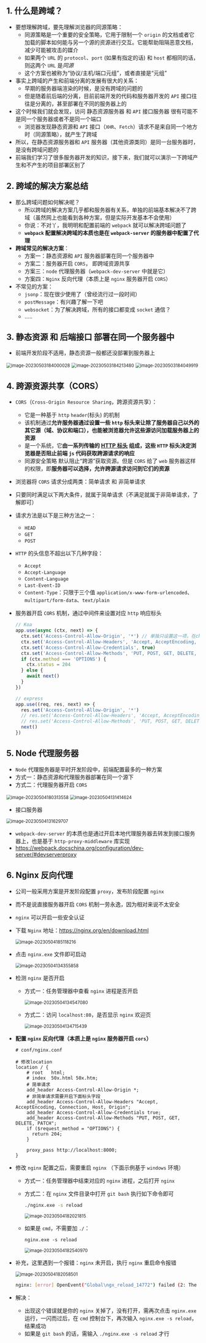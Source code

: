 

## 1. 什么是跨域？

- 要想理解跨域，要先理解浏览器的同源策略：
  - 同源策略是一个重要的安全策略，它用于限制一个 `origin` 的文档或者它加载的脚本如何能与另一个源的资源进行交互。它能帮助阻隔恶意文档，减少可能被攻击的媒介
  - 如果两个 `URL` 的 `protocol`、`port`  (如果有指定的话) 和 `host` 都相同的话，则这两个 `URL` 是*同源*
  - 这个方案也被称为“协议/主机/端口元组”，或者直接是“元组”
- 事实上跨域的产生和前端分离的发展有很大的关系：
  - 早期的服务器端渲染的时候，是没有跨域的问题的
  - 但是随着前后端的分离，目前前端开发的代码和服务器开发的 `API` 接口往往是分离的，甚至部署在不同的服务器上的
- 这个时候我们就会发现，访问 静态资源服务器 和 `API` 接口服务器 很有可能不是同一个服务器或者不是同一个端口
  - 浏览器发现静态资源和 `API` 接口（`XHR`、`Fetch`）请求不是来自同一个地方时（同源策略），就产生了跨域
- 所以，在静态资源服务器和 `API` 服务器（其他资源类同）是同一台服务器时，是没有跨域问题的
- 前端我们学习了很多服务器开发的知识，接下来，我们就可以演示一下跨域产生和不产生的项目部署区别了

## 2. 跨域的解决方案总结

- 那么跨域问题如何解决呢？
  - 所以跨域的解决方案几乎都和服务器有关系，单独的前端基本解决不了跨域（虽然网上也能看到各种方案，但是实际开发基本不会使用）
  - 你说：不对丫，我明明和配置前端的 `webpack` 就可以解决跨域问题了
  - **`webpack` 配置解决跨域的本质也是在 `webpack-server` 的服务器中配置了代理**
- **跨域常见的解决方案**：
  - 方案一：静态资源和 `API` 服务器部署在同一个服务器中
  - 方案二：服务器开启 `CORS`， 即跨域资源共享
  - 方案三：`node` 代理服务器（`webpack-dev-server` 中就是它）
  - 方案四：`Nginx` 反向代理（本质上是 `nginx` 服务器开启 `CORS`）
- 不常见的方案：
  - `jsonp`：现在很少使用了（曾经流行过一段时间）
  - `postMessage`：有兴趣了解一下吧
  - `websocket`：为了解决跨域，所有的接口都变成 `socket` 通信？
  - …..

## 3. 静态资源 和 后端接口 部署在同一个服务器中

- 前端开发阶段不适用，静态资源一般都还没部署到服务器上

<img src="assets/image-20230503184000028.png" alt="image-20230503184000028" style="zoom:80%;" />

<img src="assets/image-20230503184213480.png" alt="image-20230503184213480" style="zoom:80%;" />

<img src="assets/image-20230503184049919.png" alt="image-20230503184049919" style="zoom:80%;" />

## 4. 跨源资源共享（CORS）

- `CORS`（`Cross-Origin Resource Sharing`，跨源资源共享）：

  - 它是一种基于 `http` `header`(标头) 的机制
  - 该机制通过**允许服务器通过设置一些 `http` 标头来让除了服务器自己以外的其它源（域、协议和端口），也能被浏览器允许这些源访问加载服务器上的资源**
  - 是一个系统，它**由一系列传输的 [HTTP 标头](https://developer.mozilla.org/zh-CN/docs/Glossary/HTTP_header) 组成，这些 `HTTP` 标头决定浏览器是否阻止前端 `js` 代码获取跨源请求的响应**
  - 同源安全策略 默认阻止“跨源”获取资源。但是 `CORS` 给了 `web` 服务器这样的权限，即**服务器可以选择，允许跨源请求访问到它们的资源**

- 浏览器将 `CORS` 请求分成两类：简单请求 和 非简单请求

- 只要同时满足以下两大条件，就属于简单请求（不满足就属于非简单请求，了解即可）

- 请求方法是以下是三种方法之一：

  - `HEAD`
  - `GET`
  - `POST`

- `HTTP` 的头信息不超出以下几种字段：

  - `Accept`
  - `Accept-Language`
  - `Content-Language`
  - `Last-Event-ID`
  - `Content-Type`：只限于三个值 `application/x-www-form-urlencoded`、`multipart/form-data`、`text/plain`

- 服务器开启 `CORS` 机制，通过中间件来设置对应 `http` 响应标头

  ```js
  // Koa
  app.use(async (ctx, next) => {
    ctx.set('Access-Control-Allow-Origin', '*') // 单独只设置这一项，在chrome中测试也是欧克的，兼容起见，介意下面这些标头也都设置上
    ctx.set('Access-Control-Allow-Headers', 'Accept, AcceptEncoding, Connection, Host, Origin')
    ctx.set('Access-Control-Allow-Credentials', true)
    ctx.set('Access-Control-Allow-Methods', 'PUT, POST, GET, DELETE, PATCH, OPTIONS')
    if (ctx.method === 'OPTIONS') {
      ctx.status = 204
    } else {
      await next()
    }
  })
  ```
  
  ```js
  // express
  app.use((req, res, next) => {
    res.set('Access-Control-Allow-Origin', '*')
    // res.set('Access-Control-Allow-Headers', 'Accept, AcceptEncoding, Connection, Host, Origin')
    // res.set('Access-Control-Allow-Methods', 'PUT, POST, GET, DELETE, PATCH, OPTIONS')
    next()
  })
  ```


## 5. Node 代理服务器

- `Node` 代理服务器是平时开发阶段中，前端配置最多的一种方案
- 方式一：静态资源和代理服务器部署在同一个源下
- 方式二：代理服务器开启 `CORS`

<img src="assets/image-20230504180313558.png" alt="image-20230504180313558" style="zoom:80%;" />

<img src="assets/image-20230504131414624.png" alt="image-20230504131414624" style="zoom:80%;" />

- 接口服务器

<img src="assets/image-20230504131629707.png" alt="image-20230504131629707" style="zoom:80%;" />

- `webpack-dev-server` 的本质也是通过开启本地代理服务器去转发到接口服务器上，也是基于 `http-proxy-middleware` 库实现
- https://webpack.docschina.org/configuration/dev-server/#devserverproxy

## 6. Nginx 反向代理

- 公司一般采用方案是开发阶段配置 `proxy`，发布阶段配置 `nginx`

- 而不是说直接服务器开启 `CORS` 机制一劳永逸，因为相对来说不太安全

- `nginx` 可以开启一些安全认证

- 下载 `Nginx` 地址：https://nginx.org/en/download.html

  <img src="assets/image-20230504185118216.png" alt="image-20230504185118216" style="zoom:80%;" />

- 点击 `nginx.exe` 文件即可启动

  <img src="assets/image-20230504134355858.png" alt="image-20230504134355858" style="zoom:80%;" />

- 检测 `nginx` 是否开启

  - 方式一：任务管理器中查看 `nginx` 进程是否开启

    <img src="assets/image-20230504134547080.png" alt="image-20230504134547080" style="zoom:80%;" />

  - 方式二：访问 `localhost:80`，是否显示 `nginx` 欢迎页

    <img src="assets/image-20230504134715439.png" alt="image-20230504134715439" style="zoom:80%;" />

- **配置 `nginx` 反向代理（本质上是 `nginx` 服务器开启 `cors`）**

  ```nginx
  # conf/nginx.conf
  
  # 修改location
  location / {
      # root   html;
      # index  50x.html 50x.htm;
      # 简单请求
      add_header Access-Control-Allow-Origin *;
      # 非简单请求需要开启下面标头字段
      add_header Access-Control-Allow-Headers "Accept, 		AcceptEncoding, Connection, Host, Origin";
      add_header Access-Control-Allow-Credentials true;
      add_header Access-Control-Allow-Methods "PUT, POST, GET, DELETE, PATCH";
      if ($request_method = "OPTIONS") {
        return 204;
      }
  
      proxy_pass http://localhost:8000;
  }
  ```

- 修改 `nginx` 配置之后，需要重启 `nginx` （下面示例基于 `windows` 环境）

  - 方式一：任务管理器中结束对应的 `nginx` 进程，之后打开 `nginx`

  - 方式二：在 `nginx` 文件目录中打开 `git bash` 执行如下命令即可

    ```bash
    ./nginx.exe -s reload 
    ```

    <img src="assets/image-20230504182021815.png" alt="image-20230504182021815" style="zoom:80%;" />

  - 如果是 `cmd`，不需要加 `./`：

    ```shell
    nginx.exe -s reload
    ```

    <img src="assets/image-20230504182540970.png" alt="image-20230504182540970" style="zoom:80%;" />

- 补充，这里遇到一个报错：`nginx` 未开启，执行 `nginx` 重启命令报错

  <img src="assets/image-20230504182058501.png" alt="image-20230504182058501" style="zoom:80%;" />

  ```bash
  nginx: [error] OpenEvent("Global\ngx_reload_14772") failed (2: The system cannot find the file specified)
  ```

- 解决：
  - 出现这个错误就是你的 `nginx` 关掉了，没有打开，需再次点击 `nginx.exe` 运行，一闪而过后，在 `cmd` 控制台下，再次输入 `nginx.exe -s reload`，结果成功
  - 如果是 `git bash` 的话，需输入 `./nginx.exe -s reload` 才行

